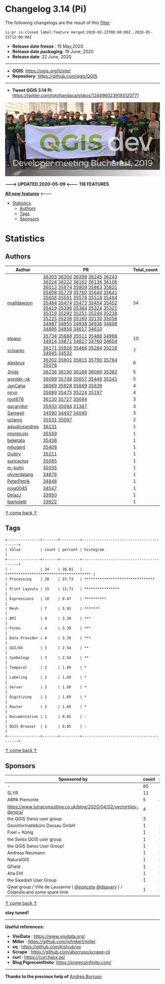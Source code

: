 # Changelog 3.14 (Pi)

The following changelogs are the result of this [filter](https://github.com/qgis/QGIS/pulls?page=1&q=is%3Apr+is%3Aclosed+label%3Afeature+merged%3A2020-02-22T00%3A00%3A00Z..2020-05-15T12%3A00%3A00Z):

```
is:pr is:closed label:feature merged:2020-02-22T00:00:00Z..2020-05-15T12:00:00Z
```

- **Release date freeze** : 15 May,2020
- **Release date packaging**: 19 June, 2020
- **Release date**: 22 June, 2020

---

- **QGIS**: https://qgis.org/it/site/
- **Repository**: https://github.com/qgis/QGIS

---

- **Tweet QGIS 3.14 Pi**: https://twitter.com/totofiandaca/status/1244960239193120771

![splash](./imgs/Bucarest2019.png)

**---> UPDATED 2020-05-09 <---** **118 FEATURES**

[**All new features**](https://pigreco.github.io/changelog314/) <---

<!-- TOC -->

- [Statistics](#statistics)
  - [Authors](#authors)
  - [Tags](#tags)
  - [Sponsors](#sponsors)

<!-- /TOC -->

# Statistics

## Authors

| Author | PR | Total_count |
| --- | --- | --- |
| [nyalldawson](https://github.com/nyalldawson) | [36303](https://github.com/qgis/QGIS/pull/36303) [36300](https://github.com/qgis/QGIS/pull/36300) [36299](https://github.com/qgis/QGIS/pull/36299) [36245](https://github.com/qgis/QGIS/pull/36245) [36243](https://github.com/qgis/QGIS/pull/36243) [36224](https://github.com/qgis/QGIS/pull/36224) [36222](https://github.com/qgis/QGIS/pull/36222) [36162](https://github.com/qgis/QGIS/pull/36162) [36136](https://github.com/qgis/QGIS/pull/36136) [36106](https://github.com/qgis/QGIS/pull/36106) [36013](https://github.com/qgis/QGIS/pull/36013) [35974](https://github.com/qgis/QGIS/pull/35974) [35909](https://github.com/qgis/QGIS/pull/35909) [35863](https://github.com/qgis/QGIS/pull/35863) [35821](https://github.com/qgis/QGIS/pull/35821) [35808](https://github.com/qgis/QGIS/pull/35808) [35778](https://github.com/qgis/QGIS/pull/35778) [35760](https://github.com/qgis/QGIS/pull/35760) [35644](https://github.com/qgis/QGIS/pull/35644) [35641](https://github.com/qgis/QGIS/pull/35641) [35606](https://github.com/qgis/QGIS/pull/35606) [35591](https://github.com/qgis/QGIS/pull/35591) [35576](https://github.com/qgis/QGIS/pull/35576) [35518](https://github.com/qgis/QGIS/pull/35518) [35494](https://github.com/qgis/QGIS/pull/35494) [35484](https://github.com/qgis/QGIS/pull/35484) [35474](https://github.com/qgis/QGIS/pull/35474) [35473](https://github.com/qgis/QGIS/pull/35473) [35454](https://github.com/qgis/QGIS/pull/35454) [35452](https://github.com/qgis/QGIS/pull/35452) [35419](https://github.com/qgis/QGIS/pull/35419) [35396](https://github.com/qgis/QGIS/pull/35396) [35364](https://github.com/qgis/QGIS/pull/35364) [35324](https://github.com/qgis/QGIS/pull/35324) [35321](https://github.com/qgis/QGIS/pull/35321) [35319](https://github.com/qgis/QGIS/pull/35319) [35292](https://github.com/qgis/QGIS/pull/35292) [35251](https://github.com/qgis/QGIS/pull/35251) [35244](https://github.com/qgis/QGIS/pull/35244) [35238](https://github.com/qgis/QGIS/pull/35238) [35225](https://github.com/qgis/QGIS/pull/35225) [35208](https://github.com/qgis/QGIS/pull/35208) [35160](https://github.com/qgis/QGIS/pull/35160) [35130](https://github.com/qgis/QGIS/pull/35130) [35056](https://github.com/qgis/QGIS/pull/35056) [34987](https://github.com/qgis/QGIS/pull/34987) [34955](https://github.com/qgis/QGIS/pull/34955) [34938](https://github.com/qgis/QGIS/pull/34938) [34936](https://github.com/qgis/QGIS/pull/34936) [34898](https://github.com/qgis/QGIS/pull/34898) [34895](https://github.com/qgis/QGIS/pull/34895) [34856](https://github.com/qgis/QGIS/pull/34856) [34617](https://github.com/qgis/QGIS/pull/34617) [34610](https://github.com/qgis/QGIS/pull/34610) | 54 |
| [elpaso](https://github.com/elpaso) | [35738](https://github.com/qgis/QGIS/pull/35738) [35688](https://github.com/qgis/QGIS/pull/35688) [35511](https://github.com/qgis/QGIS/pull/35511) [35488](https://github.com/qgis/QGIS/pull/35488) [34968](https://github.com/qgis/QGIS/pull/34968) [34914](https://github.com/qgis/QGIS/pull/34914) [34871](https://github.com/qgis/QGIS/pull/34871) [34827](https://github.com/qgis/QGIS/pull/34827) [34760](https://github.com/qgis/QGIS/pull/34760) [34654](https://github.com/qgis/QGIS/pull/34654) | 10 |
| [vcloarec](https://github.com/vcloarec) | [36171](https://github.com/qgis/QGIS/pull/36171) [35926](https://github.com/qgis/QGIS/pull/35926) [35466](https://github.com/qgis/QGIS/pull/35466) [35264](https://github.com/qgis/QGIS/pull/35264) [35216](https://github.com/qgis/QGIS/pull/35216) [34945](https://github.com/qgis/QGIS/pull/34945) [34532](https://github.com/qgis/QGIS/pull/34532) | 7 |
| [alexbruy](https://github.com/alexbruy) | [36202](https://github.com/qgis/QGIS/pull/36202) [35901](https://github.com/qgis/QGIS/pull/35901) [35815](https://github.com/qgis/QGIS/pull/35815) [35790](https://github.com/qgis/QGIS/pull/35790) [35764](https://github.com/qgis/QGIS/pull/35764) [35076](https://github.com/qgis/QGIS/pull/35076) | 6 |
| [3nids](https://github.com/3nids) | [36236](https://github.com/qgis/QGIS/pull/36236) [36190](https://github.com/qgis/QGIS/pull/36190) [36166](https://github.com/qgis/QGIS/pull/36166) [36089](https://github.com/qgis/QGIS/pull/36089) [35382](https://github.com/qgis/QGIS/pull/35382) | 5 |
| [wonder-sk](https://github.com/wonder-sk) | [36099](https://github.com/qgis/QGIS/pull/36099) [35748](https://github.com/qgis/QGIS/pull/35748) [35657](https://github.com/qgis/QGIS/pull/35657) [35446](https://github.com/qgis/QGIS/pull/35446) [35341](https://github.com/qgis/QGIS/pull/35341) | 5 |
| [JanCaha](https://github.com/JanCaha) | [36069](https://github.com/qgis/QGIS/pull/36069) [35928](https://github.com/qgis/QGIS/pull/35928) [35889](https://github.com/qgis/QGIS/pull/35889) [35839](https://github.com/qgis/QGIS/pull/35839) | 4 |
| [nirvn](https://github.com/nirvn) | [35689](https://github.com/qgis/QGIS/pull/35689) [35475](https://github.com/qgis/QGIS/pull/35475) [35224](https://github.com/qgis/QGIS/pull/35224) [35197](https://github.com/qgis/QGIS/pull/35197) | 4 |
| [root676](https://github.com/root676) | [36130](https://github.com/qgis/QGIS/pull/36130) [35727](https://github.com/qgis/QGIS/pull/35727) [35694](https://github.com/qgis/QGIS/pull/35694) | 3 |
| [gacarrillor](https://github.com/gacarrillor) | [35933](https://github.com/qgis/QGIS/pull/35933) [35084](https://github.com/qgis/QGIS/pull/35084) [31387](https://github.com/qgis/QGIS/pull/31387) | 3 |
| [Samweli](https://github.com/Samweli) | [34590](https://github.com/qgis/QGIS/pull/34590) [34497](https://github.com/qgis/QGIS/pull/34497) [34040](https://github.com/qgis/QGIS/pull/34040) | 3 |
| [uclaros](https://github.com/uclaros) | [35531](https://github.com/qgis/QGIS/pull/35531) [35097](https://github.com/qgis/QGIS/pull/35097) | 2 |
| [agiudiceandrea](https://github.com/agiudiceandrea) | [36131](https://github.com/qgis/QGIS/pull/36131) | 1 |
| [jmonticolo](https://github.com/jmonticolo) | [35559](https://github.com/qgis/QGIS/pull/35559) | 1 |
| [beketata](https://github.com/beketata) | [35438](https://github.com/qgis/QGIS/pull/35438) | 1 |
| [mhugent](https://github.com/mhugent) | [35408](https://github.com/qgis/QGIS/pull/35408) | 1 |
| [Gustry](https://github.com/Gustry) | [35211](https://github.com/qgis/QGIS/pull/35211) | 1 |
| [suricactus](https://github.com/suricactus) | [35085](https://github.com/qgis/QGIS/pull/35085) | 1 |
| [m-kuhn](https://github.com/m-kuhn) | [35035](https://github.com/qgis/QGIS/pull/35035) | 1 |
| [olivierdalang](https://github.com/olivierdalang) | [34876](https://github.com/qgis/QGIS/pull/34876) | 1 |
| [PeterPetrik](https://github.com/PeterPetrik) | [34848](https://github.com/qgis/QGIS/pull/34848) | 1 |
| [roya0045](https://github.com/roya0045) | [34547](https://github.com/qgis/QGIS/pull/34547) | 1 |
| [DelazJ](https://github.com/DelazJ) | [33950](https://github.com/qgis/QGIS/pull/33950) | 1 |
| [lbartoletti](https://github.com/lbartoletti) | [33622](https://github.com/qgis/QGIS/pull/33622) | 1 |

[↑ come back ↑](#features)

## Tags

```
+---------------+-------+---------+-----------------------------------------+
| Value         | count | percent | histogram                               |
+---------------+-------+---------+-----------------------------------------+
| -             | 34    | 28.81   | *************************************** |
| Processing    | 28    | 23.73   | ********************************        |
| Print Layouts | 15    | 12.71   | ****************                        |
| Expressions   | 10    | 8.47    | **********                              |
| Mesh          | 7     | 5.93    | *******                                 |
| API           | 4     | 3.39    | ***                                     |
| Forms         | 4     | 3.39    | ***                                     |
| Data Provider | 4     | 3.39    | ***                                     |
| GUI/UX        | 3     | 2.54    | **                                      |
| Symbology     | 3     | 2.54    | **                                      |
| Temporal      | 2     | 1.69    | *                                       |
| Labeling      | 2     | 1.69    | *                                       |
| Server        | 2     | 1.69    | *                                       |
| Digitizing    | 2     | 1.69    | *                                       |
| Raster        | 2     | 1.69    | *                                       |
| Documentation | 1     | 0.85    | -                                       |
| QGIS Browser  | 1     | 0.85    | -                                       |
+---------------+-------+---------+-----------------------------------------+
```

[↑ come back ↑](#changelog-314-pi)

## Sponsors

| Sponsored by | count | percent |
| --- | --- | --- |
| - | 85 | 72.03 |
| SLYR | 11 | 9.32 |
| ARPA Piemonte | 5 | 4.24 |
| <https://www.lutraconsulting.co.uk/blog/2020/04/02/vectortiles-donors/> | 4 | 3.39 |
| the QGIS Swiss user group | 3 | 2.54 |
| Geoinformatikbüro Dassau GmbH | 1 | 0.85 |
| Fisel + König | 1 | 0.85 |
| the Swiss QGIS user group | 1 | 0.85 |
| the QGIS Swiss User Group! | 1 | 0.85 |
| Andreas Neumann | 1 | 0.85 |
| NaturalGIS | 1 | 0.85 |
| QField | 1 | 0.85 |
| Alta Ehf | 1 | 0.85 |
| the Swedish User Group | 1 | 0.85 |
| Qwat group / Ville de Lausanne ( [@ponceta](https://github.com/ponceta) [@dsavary](https://github.com/dsavary) ) / Oslandia and some spare time | 1 | 0.85 |

[↑ come back ↑](#changelog-314-pi)

**stay tuned!**

---

**Useful references:**

- **VisiData** : https://www.visidata.org/
- **Miller** : https://github.com/johnkerl/miller
- **xq** : https://github.com/kislyuk/yq
- **Scrape** : https://github.com/aborruso/scrape-cli
- **curl** : https://curl.haxx.se/
- **Blog Pigrecoinfinito**: https://pigrecoinfinito.com/

---

**Thanks to the precious help of** [Andrea Borruso](https://twitter.com/aborruso)
